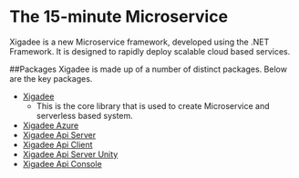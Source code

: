 # The 15-minute Microservice

Xigadee is a new Microservice framework, developed using the .NET Framework. It is designed to rapidly deploy scalable cloud based services.

##Packages
Xigadee is made up of a number of distinct packages. Below are the key packages.

* [Xigadee](Xigadee.Platform/_Docs/Introduction.md)
	- This is the core library that is used to create Microservice and serverless based system.
* [Xigadee Azure](Xigadee.Azure/_docs/Introduction.md)
* [Xigadee Api Server](Xigadee.Api.Server/_docs/Introduction.md)
* [Xigadee Api Client](Xigadee.Api.Client/_docs/Introduction.md)
* [Xigadee Api Server Unity](Xigadee.Api.Server.Unity/_docs/Introduction.md)
* [Xigadee Api Console](Xigadee.Console/_docs/Introduction.md)